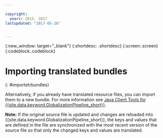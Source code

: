 ```yaml
---

copyright:
  years: 2015, 2017
lastupdated: "2017-05-26"


---
```


{:new_window: target="_blank"}
{:shortdesc: .shortdesc}
{:screen:.screen}
{:codeblock:.codeblock}

# Importing translated bundles
{: #importetrbundles}

Alternatively, if you already have translated resource files, you can import them to a new bundle. For more information see [Java Client Tools for {{site.data.keyword.GlobalizationPipeline_short}}](https://github.com/IBM-Bluemix/gp-java-tools).

**Note:**  If the original source file is updated and changes are reloaded into {{site.data.keyword.GlobalizationPipeline_short}}, the keys and values that are defined in the file are synchronized with the most recent version of the source file so that only the changed keys and values are translated.
